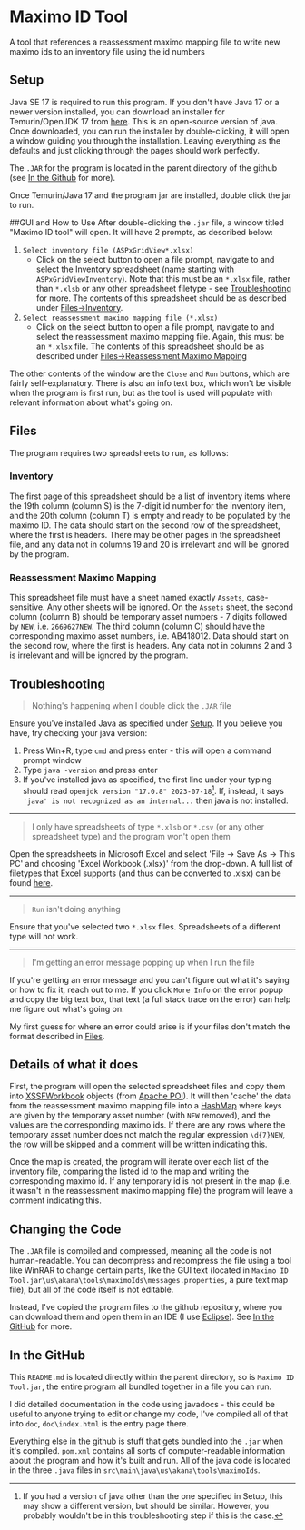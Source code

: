 # Maximo ID Tool
A tool that references a reassessment maximo mapping file to write new maximo ids to an inventory file using the id numbers

## Setup
Java SE 17 is required to run this program. If you don't have Java 17 or a newer version installed, you can download an installer for Temurin/OpenJDK 17 from [here](https://github.com/adoptium/temurin17-binaries/releases/download/jdk-17.0.8%2B7/OpenJDK17U-jdk_x64_windows_hotspot_17.0.8_7.msi). This is an open-source version of java. Once downloaded, you can run the installer by double-clicking, it will open a window guiding you through the installation. Leaving everything as the defaults and just clicking through the pages should work perfectly.

The `.JAR` for the program is located in the parent directory of the github (see [In the Github](/#in-the-github) for more).

Once Temurin/Java 17 and the program jar are installed, double click the jar to run.

##GUI and How to Use
After double-clicking the `.jar` file, a window titled "Maximo ID tool" will open. It will have 2 prompts, as described below:
1. `Select inventory file (ASPxGridView*.xlsx)`
	* Click on the select button to open a file prompt, navigate to and select the Inventory spreadsheet (name starting with `ASPxGridViewInventory`). Note that this must be an `*.xlsx` file, rather than `*.xlsb` or any other spreadsheet filetype - see [Troubleshooting](/#troubleshooting) for more. The contents of this spreadsheet should be as described under [Files->Inventory](/#inventory).
2. `Select reassessment maximo mapping file (*.xlsx)`
	* Click on the select button to open a file prompt, navigate to and select the reassessment maximo mapping file. Again, this must be an `*.xlsx` file. The contents of this spreadsheet should be as described under [Files->Reassessment Maximo Mapping](/#reassessment-maximo-mapping)

The other contents of the window are the `Close` and `Run` buttons, which are fairly self-explanatory. There is also an info text box, which won't be visible when the program is first run, but as the tool is used will populate with relevant information about what's going on.

## Files
The program requires two spreadsheets to run, as follows:
### Inventory
The first page of this spreadsheet should be a list of inventory items where the 19th column (column S) is the 7-digit id number for the inventory item, and the 20th column (column T) is empty and ready to be populated by the maximo ID. The data should start on the second row of the spreadsheet, where the first is headers. There may be other pages in the spreadsheet file, and any data not in columns 19 and 20 is irrelevant and will be ignored by the program.
### Reassessment Maximo Mapping
This spreadsheet file must have a sheet named exactly `Assets`, case-sensitive. Any other sheets will be ignored. On the `Assets` sheet, the second column (column B) should be temporary asset numbers - 7 digits followed by `NEW`, i.e. `2669627NEW`. The third column (column C) should have the corresponding maximo asset numbers, i.e. AB418012. Data should start on the second row, where the first is headers. Any data not in columns 2 and 3 is irrelevant and will be ignored by the program.

## Troubleshooting
> Nothing's happening when I double click the `.JAR` file

Ensure you've installed Java as specified under [Setup](/#Setup). If you believe you have, try checking your java version:
1. Press Win+R, type `cmd` and press enter - this will open a command prompt window
2. Type `java -version` and press enter
3. If you've installed java as specified, the first line under your typing should read `openjdk version "17.0.8" 2023-07-18`[^2]. If, instead, it says `'java' is not recognized as an internal...` then java is not installed.

[^2]: If you had a version of java other than the one specified in Setup, this may show a different version, but should be similar. However, you probably wouldn't be in this troubleshooting step if this is the case.

---
> I only have spreadsheets of type `*.xlsb` or `*.csv` (or any other spreadsheet type) and the program won't open them

Open the spreadsheets in Microsoft Excel and select 'File -> Save As -> This PC' and choosing 'Excel Workbook (.xlsx)' from the drop-down. A full list of filetypes that Excel supports (and thus can be converted to .xlsx) can be found [here](https://learn.microsoft.com/en-us/deployoffice/compat/office-file-format-reference#file-formats-that-are-supported-in-excel).

---
> `Run` isn't doing anything

Ensure that you've selected two `*.xlsx` files. Spreadsheets of a different type will not work.

---
> I'm getting an error message popping up when I run the file

If you're getting an error message and you can't figure out what it's saying or how to fix it, reach out to me. If you click `More Info` on the error popup and copy the big text box, that text (a full stack trace on the error) can help me figure out what's going on.

My first guess for where an error could arise is if your files don't match the format described in [Files](/#files).

## Details of what it does
First, the program will open the selected spreadsheet files and copy them into [XSSFWorkbook](https://poi.apache.org/apidocs/5.0/) objects (from [Apache POI](https://poi.apache.org/)). It will then 'cache' the data from the reassessment maximo mapping file into a [HashMap](https://docs.oracle.com/javase/8/docs/api/java/util/HashMap.html) where keys are given by the temporary asset number (with `NEW` removed), and the values are the corresponding maximo ids. If there are any rows where the temporary asset number does not match the regular expression `\d{7}NEW`, the row will be skipped and a comment will be written indicating this.

Once the map is created, the program will iterate over each list of the inventory file, comparing the listed id to the map and writing the corresponding maximo id. If any temporary id is not present in the map (i.e. it wasn't in the reassessment maximo mapping file) the program will leave a comment indicating this.

## Changing the Code
The `.JAR` file is compiled and compressed, meaning all the code is not human-readable. You can decompress and recompress the file using a tool like WinRAR to change certain parts, like the GUI text (located in `Maximo ID Tool.jar\us\akana\tools\maximoIds\messages.properties`, a pure text map file), but all of the code itself is not editable.

Instead, I've copied the program files to the github repository, where you can download them and open them in an IDE (I use [Eclipse](https://eclipseide.org/)). See [In the GitHub](/#in-the-github) for more.

## In the GitHub
This `README.md` is located directly within the parent directory, so is `Maximo ID Tool.jar`, the entire program all bundled together in a file you can run.

I did detailed documentation in the code using javadocs - this could be useful to anyone trying to edit or change my code, I've compiled all of that into `doc`, `doc\index.html` is the entry page there.

Everything else in the github is stuff that gets bundled into the `.jar` when it's compiled. `pom.xml` contains all sorts of computer-readable information about the program and how it's built and run. All of the java code is located in the three `.java` files in `src\main\java\us\akana\tools\maximoIds`.
